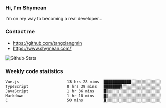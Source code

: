 ### Hi, I'm Shymean

I'm on my way to becoming a real developer...

### Contact me

- <https://github.com/tangxiangmin>
- <https://www.shymean.com/>

![Github Stats](https://github-readme-stats.vercel.app/api?username=tangxiangmin&show_icons=true&theme=dark)


###  Weekly code statistics

<!--START_SECTION:waka-->

```txt
Vue.js                     13 hrs 28 mins  ████████████░░░░░░░░░░░░░   48.41 %
TypeScript                 8 hrs 39 mins   ███████▓░░░░░░░░░░░░░░░░░   31.08 %
JavaScript                 1 hr 36 mins    █▒░░░░░░░░░░░░░░░░░░░░░░░   05.79 %
Markdown                   1 hr 18 mins    █▒░░░░░░░░░░░░░░░░░░░░░░░   04.70 %
C                          50 mins         ▓░░░░░░░░░░░░░░░░░░░░░░░░   03.01 %
```

<!--END_SECTION:waka-->